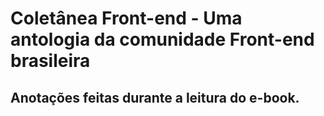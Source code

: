 # Coletânea Front-end - Uma antologia da comunidade Front-end brasileira

## Anotações feitas durante a leitura do e-book.
